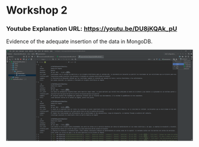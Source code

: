 # Workshop 2

### Youtube Explanation URL: https://youtu.be/DU8jKQAk_pU

Evidence of the adequate insertion of the data in MongoDB.

![MongoDB](/screenshots/MongoDB.png?raw=true "MongoDB.png")